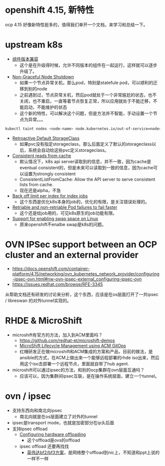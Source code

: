 # openshift 4.15, 新特性

ocp 4.15 好像新特性挺多的，值得我们单开一个文档，来学习和总结一下。

# upstream k8s

- [组件版本兼容](https://kubernetes.io/releases/version-skew-policy/)
  - 这个是在升级得时候，允许不同版本的组件在一起运行，这样就可以逐步升级了。
- [Non-Graceful Node Shutdown](https://kubernetes.io/blog/2023/08/16/kubernetes-1-28-non-graceful-node-shutdown-ga/)
  - 如果一个节点异常关机，那么pod，特别是statefule pod，可以顺利的迁移到别的node
  - 之前遇到过，节点异常关机，然后pod就处于一个非常尴尬的状态，也不关闭，也不重启，一直等着节点恢复正常，所以应用就处于不能迁移，不能启动，不能维护的状态
  - 这个新的特性，可以解决这个问题，但是方法并不智能，手动设置一个节点为异常。。。
```bash
kubectl taint nodes <node-name> node.kubernetes.io/out-of-service=nodeshutdown:NoExecute
```
- [Retroactive Default StorageClass](https://kubernetes.io/blog/2023/08/18/retroactive-default-storage-class-ga/)
  - 如果pvc没有指定storageclass，那么后面定义了默认的storageclass以后，系统会自动给这些pvc定义storageclass。
- [Consistent reads from cache](https://github.com/kubernetes/enhancements/issues/2340)
  - 默认情况下，k8s api server读取到的信息，并不一致，因为cache是eventual consistent的，但是未来可以读取到一致的信息，因为cache可以设置为strongly consistent
  - ConsistentListFromCache: Allow the API server to serve consistent lists from cache.
  - 现在还是alpha，不急
- [Back off limit per index for index jobs](https://github.com/kubernetes/enhancements/issues/3850)
  - 这个东西是优化k8s本身的job的，优化的有限，是关注错误处理的。
- [Retriable and non-retriable Pod failures to fail faster](https://kubernetes.io/docs/tasks/job/pod-failure-policy/)
  - 这个还是给job用的，可见k8s原生的job功能有限。
- [Support for enabling swap space on Linux](https://kubernetes.io/blog/2023/08/24/swap-linux-beta/)
  - 原来openshift不enalbe swap是k8s的问题。


# OVN IPSec support between an OCP cluster and an external provider

- https://docs.openshift.com/container-platform/4.15/networking/ovn_kubernetes_network_provider/configuring-ipsec-ovn.html#nw-ovn-ipsec-external_configuring-ipsec-ovn
- https://issues.redhat.com/browse/RFE-3345

从帮助文档还有研发的讨论来分析，这个东西，应该是在os层面打开了一共ipsec / libreswan 的对外tunnel实现的。

# RHDE & MicroShift

- microshift有官方的方法，加入到ACM里面吗？
  - https://github.com/redhat-et/microshift-demos
  - [MicroShift Lifecycle Management using ACM GitOps](https://docs.google.com/presentation/d/1kOWe49FZOBCh4FqvFNkASnCjq-u0D9jBgyyChBeUR9U/edit#slide=id.g209a2f29192_0_0)
  - 红帽研发正在做microshift和ACM集成的方案和产品，目前的做法，是ansible的方式，在ACM上做出来一个能够远程部署的rhde iso出来，然后用这个iso去部署一个远程节点，里面就自带了hub agent.
- microshift可以通过ipsec的方法，和别的ocp集群在ovn层面互通吗？
  - 应该可以，因为集群间ipsec互联，是在操作系统层面，建立一个tunnel。

# ovn / ipsec

- 支持东西向和南北向ipsec
  - 南北向就是在os层面建立了对外的tunnel
- ipsec是transport mode，也就是加密部分在ip头后面
- 支持ipsec offload
  - [Configuring hardware offloading](https://docs.openshift.com/container-platform/4.15/networking/hardware_networks/configuring-hardware-offloading.html#configuring-machine-config-pool_configuring-hardware-offloading)
    - 这个offload是ovs的offload
  - ipsec offload 还要再找找
    - [英伟达bf2/bf3方案](https://developer.nvidia.com/blog/accelerating-cloud-ready-infrastructure-and-kubernetes-with-red-hat-openshift-and-bluefield-dpu/)，是网络整个offload到nic上，不知道和ppt上说的一样不一样